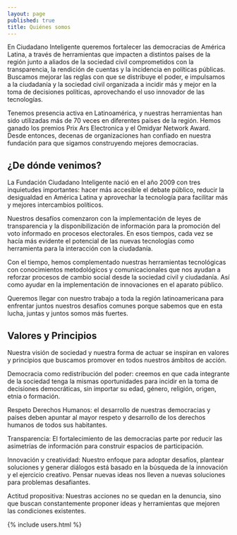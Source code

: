 ```yaml
---
layout: page
published: true
title: Quiénes somos 
---
```




En Ciudadano Inteligente queremos fortalecer las democracias de América Latina, a través de herramientas que impacten a distintos países de la región junto a aliados de la sociedad civil comprometidos con la transparencia, la rendición de cuentas y la incidencia en políticas públicas. Buscamos mejorar las reglas con que se distribuye el poder, e impulsamos a la ciudadanía y la sociedad civil organizada a incidir más y mejor en la toma de decisiones políticas, aprovechando el uso innovador de las tecnologías. 

Tenemos presencia activa en Latinoamérica, y nuestras herramientas han sido utilizadas más de 70 veces en diferentes países de la región. Hemos ganado los premios Prix Ars Electronica y el Omidyar Network Award. Desde entonces, decenas de organizaciones han confiado en nuestra fundación para que sigamos construyendo mejores democracias.

## ¿De dónde venimos?

La Fundación Ciudadano Inteligente nació en el año 2009 con tres inquietudes importantes: hacer más accesible el debate público, reducir la desigualdad en América Latina y aprovechar la tecnología para facilitar más y mejores intercambios políticos.

Nuestros desafíos comenzaron con la implementación de leyes de transparencia y la disponibilización de información para la promoción del voto informado en procesos electorales. En esos tiempos, cada vez se hacía más evidente el potencial de las nuevas tecnologías como herramienta para la interacción con la ciudadanía. 

Con el tiempo, hemos complementado nuestras herramientas tecnológicas con conocimientos metodológicos y comunicacionales que nos ayudan a reforzar procesos de cambio social desde la sociedad civil y ciudadanía. Así como ayudar en la implementación de innovaciones en el aparato público.

Queremos llegar con nuestro trabajo a toda la región latinoamericana para enfrentar juntos nuestros desafíos comunes porque sabemos que en esta lucha, juntas y juntos somos más fuertes.

## Valores y Principios

Nuestra visión de sociedad y nuestra forma de actuar se inspiran en valores y principios  que buscamos promover en todos nuestros ámbitos de acción.

Democracia como redistribución del poder: creemos en que cada integrante de la sociedad tenga la mismas oportunidades para incidir en la toma de decisiones democráticas, sin importar su edad, género, religión, origen, etnia o formación. 

Respeto Derechos Humanos: el desarrollo de nuestras democracias y países deben apuntar al mayor respeto y desarrollo de los derechos humanos de todos sus habitantes.

Transparencia: El fortalecimiento de las democracias parte por reducir las asimetrías de información para construir espacios de participación. 

Innovación y creatividad: Nuestro enfoque para adoptar desafíos, plantear soluciones y generar diálogos está basado en la búsqueda de la innovación y el ejercicio creativo. Pensar nuevas ideas nos lleven a nuevas soluciones para problemas desafiantes.

Actitud propositiva: Nuestras acciones no se quedan en la denuncia, sino que buscan constantemente proponer ideas y herramientas que mejoren las condiciones existentes.

{% include users.html %}
